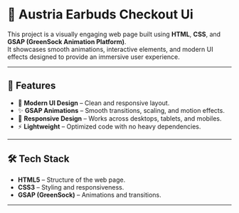 # 🌟 Austria Earbuds Checkout Ui

This project is a visually engaging web page built using **HTML**, **CSS**, and **GSAP (GreenSock Animation Platform)**.  
It showcases smooth animations, interactive elements, and modern UI effects designed to provide an immersive user experience.  

---

## 🚀 Features  
- 🎨 **Modern UI Design** – Clean and responsive layout.  
- ✨ **GSAP Animations** – Smooth transitions, scaling, and motion effects.  
- 📱 **Responsive Design** – Works across desktops, tablets, and mobiles.  
- ⚡ **Lightweight** – Optimized code with no heavy dependencies.  

---

## 🛠️ Tech Stack  
- **HTML5** – Structure of the web page.  
- **CSS3** – Styling and responsiveness.  
- **GSAP (GreenSock)** – Animations and transitions.  
---